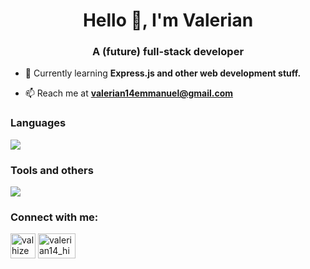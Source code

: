 <h1 align="center">Hello 👋, I'm Valerian</h1>
<h3 align="center">A (future) full-stack developer</h3>

- 🌱 Currently learning **Express.js and other web development stuff.**

- 📫 Reach me at **valerian14emmanuel@gmail.com**

<h3 align="left">Languages</h3>
<img src="https://go-skill-icons.vercel.app/api/icons?i=js,ts,python,java,html,css">
<p align="left"> </p>

<h3 align="left">Tools and others</h3>
<img src="https://go-skill-icons.vercel.app/api/icons?i=express,nodejs,react,tailwind,mongodb">
<p align="left"> </p>

<h3 align="left">Connect with me:</h3>
<p align="left">
<a href="https://linkedin.com/in/valhize" target="blank"><img align="center" src="https://raw.githubusercontent.com/rahuldkjain/github-profile-readme-generator/master/src/images/icons/Social/linked-in-alt.svg" alt="valhize" height="40" width="40" /></a>
<a href="https://instagram.com/valerian14_hize" target="blank"><img align="center" src="https://raw.githubusercontent.com/rahuldkjain/github-profile-readme-generator/master/src/images/icons/Social/instagram.svg" alt="valerian14_hize" height="40" width="60" /></a>
</p>
